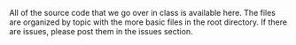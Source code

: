 All of the source code that we go over in class is available here. The files are organized by topic with the more basic files in the root directory. If there are issues, please post them in the issues section.

